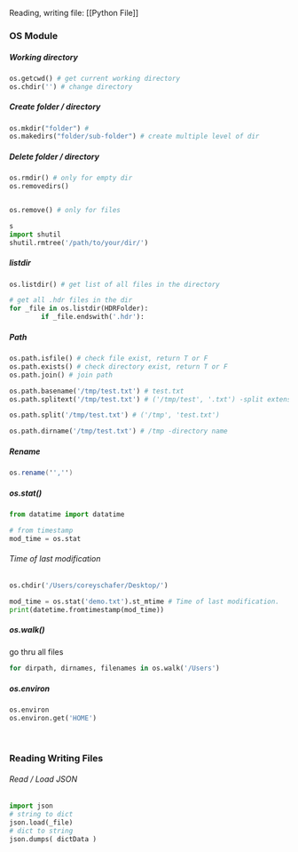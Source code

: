 Reading, writing file: [[Python File]]

### OS Module

##### Working directory

```Python
os.getcwd() # get current working directory
os.chdir('') # change directory
```

##### Create folder / directory

```Python
os.mkdir("folder") # 
os.makedirs("folder/sub-folder") # create multiple level of dir
```

##### Delete folder / directory

```Python
os.rmdir() # only for empty dir
os.removedirs()


os.remove() # only for files

s
import shutil
shutil.rmtree('/path/to/your/dir/')

```

##### listdir

```Python
os.listdir() # get list of all files in the directory

# get all .hdr files in the dir
for _file in os.listdir(HDRFolder):
        if _file.endswith('.hdr'):
```

##### Path

```Python
os.path.isfile() # check file exist, return T or F
os.path.exists() # check directory exist, return T or F
os.path.join() # join path

os.path.basename('/tmp/test.txt') # test.txt 
os.path.splitext('/tmp/test.txt') # ('/tmp/test', '.txt') -split extension

os.path.split('/tmp/test.txt') # ('/tmp', 'test.txt')

os.path.dirname('/tmp/test.txt') # /tmp -directory name
```

##### Rename

```C#
os.rename('','')
```

##### os.stat()

```Python
from datatime import datatime

# from timestamp
mod_time = os.stat
```

###### Time of last modification

```Python
os.chdir('/Users/coreyschafer/Desktop/')

mod_time = os.stat('demo.txt').st_mtime # Time of last modification.
print(datetime.fromtimestamp(mod_time))
```

  
##### os.walk()
go thru all files

```Python
for dirpath, dirnames, filenames in os.walk('/Users')
```

##### os.environ

```Python
os.environ
os.environ.get('HOME')
```

<br/>

### Reading Writing Files

###### Read / Load JSON

```Python
import json
# string to dict
json.load(_file)
# dict to string
json.dumps( dictData )
```